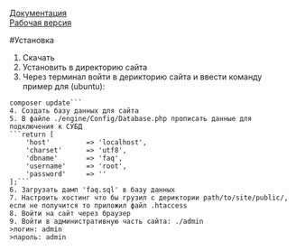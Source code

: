 <a href="https://drive.google.com/file/d/1I8rf3_aQ2VtCQeAGVQ2m-5fx0kP1Aj6b/view?usp=sharing">Документация</a><br>
<a href="https://pbcs-shop.com/">Рабочая версия</a><br>

#Установка
1. Скачать
2. Установить в директорию сайта
3. Через терминал войти в дерикторию сайта и ввести команду пример для (ubuntu):
```cd /path/to/site
composer update```
4. Создать базу данных для сайта
5. В файле ./engine/Config/Database.php прописать данные для подключения к СУБД
```return [
    'host'         => 'localhost',
    'charset'      => 'utf8',
    'dbname'       => 'faq',
    'username'     => 'root',
    'password'     => ''
];```
6. Загрузать дамп 'faq.sql' в базу данных
7. Настроить хостинг что бы грузил с дериктории path/to/site/public/, если не получится то приложил файл .htaccess
8. Войти на сайт через браузер
9. Войти в административную часть сайта: ./admin
>логин: admin
>пароль: admin